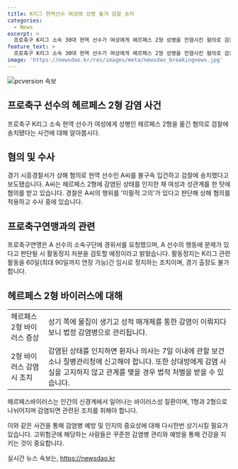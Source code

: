 ```yaml
---
title: K리그 현역선수 여성에 성병 옮겨 검찰 송치
categories:
  - News
excerpt: >
  프로축구 K리그 소속 30대 현역 선수가 여성에게 헤르페스 2형 성병을 전염시킨 혐의로 검찰에 송치됐다. 선수가 성병 전염 가능성을 인지한 상태에서 성관계를 갖고 기소되면서 현재 수원지검 안산지청이 수사 중이다. 이에 프로축구연맹은 선수 행동에 대한 조치 검토 중이며, 활동 정지 가능성도 제기되고 있다. 헤르페스 2형 바이러스는 2형 바이러스 감염자임을 상대방에게 고지하지 않고 성관계를 맺을 경우 법적 처벌 대상이 될 수 있다.
feature_text: >
  프로축구 K리그 소속 30대 현역 선수가 여성에게 헤르페스 2형 성병을 전염시킨 혐의로 검찰에 송치됐다. 선수가 성병 전염 가능성을 인지한 상태에서 성관계를 갖고 기소되면서 현재 수원지검 안산지청이 수사 중이다. 이에 프로축구연맹은 선수 행동에 대한 조치 검토 중이며, 활동 정지 가능성도 제기되고 있다. 헤르페스 2형 바이러스는 2형 바이러스 감염자임을 상대방에게 고지하지 않고 성관계를 맺을 경우 법적 처벌 대상이 될 수 있다.
image: 'https://newsdao.kr/res/images/meta/newsdao_breakingnews.jpg'
---
```


<p><img src="https://newsdao.kr/res/images/meta/newsdao_breakingnews.jpg" alt="pcversion 속보" /></p>

<h2 data-ke-size="size26">프로축구 선수의 헤르페스 2형 감염 사건</h2>

<p data-ke-size="size16">프로축구 K리그 소속 현역 선수가 여성에게 성병인 헤르페스 2형을 옮긴 혐의로 검찰에 송치됐다는 사건에 대해 알아봅시다.</p>

<h2 data-ke-size="size24">혐의 및 수사</h2>

<p data-ke-size="size16">경기 시흥경찰서가 상해 혐의로 현역 선수인 A씨를 불구속 입건하고 검찰에 송치했다고 보도됐습니다. A씨는 헤르페스 2형에 감염된 상태를 인지한 채 여성과 성관계를 한 탓에 혐의를 받고 있습니다. 경찰은 A씨의 행위를 '미필적 고의'가 있다고 판단해 상해 혐의를 적용하고 수사 중에 있습니다.</p>

<h2 data-ke-size="size24">프로축구연맹과의 관련</h2>

<p data-ke-size="size16">프로축구연맹은 A 선수의 소속구단에 경위서를 요청했으며, A 선수의 행동에 문제가 있다고 판단될 시 활동정지 처분을 검토할 예정이라고 밝혔습니다. 활동정지는 K리그 관련 활동을 60일(최대 90일까지 연장 가능)간 임시로 정지하는 조치이며, 경기 출장도 불가합니다.</p>

<h2 data-ke-size="size24">헤르페스 2형 바이러스에 대해</h2>

<table>
  <tr>
    <td>헤르페스 2형 바이러스 증상</td>
    <td>성기 쪽에 물집이 생기고 성적 매개체를 통한 감염이 이뤄지다 보니 법정 감염병으로 관리됩니다.</td>
  </tr>
  <tr>
    <td>2형 바이러스 감염 시 조치</td>
    <td>감염된 상태를 인지하면 환자나 의사는 7일 이내에 관할 보건소나 질병관리청에 신고해야 합니다. 또한 상대방에게 감염 사실을 고지하지 않고 관계를 맺을 경우 법적 처벌을 받을 수 있습니다.</td>
  </tr>
</table>

<p data-ke-size="size16">헤르페스바이러스는 인간의 신경계에서 일어나는 바이러스성 질환이며, 1형과 2형으로 나뉘어지며 감염되면 관련된 조치를 취해야 합니다.</p>

<p data-ke-size="size16">이와 같은 사건을 통해 감염병 예방 및 인지의 중요성에 대해 다시한번 상기시킬 필요가 있습니다. 고위험군에 해당하는 사람들은 꾸준한 감염병 관리와 예방을 통해 건강을 지키는 것이 중요합니다.</p>
실시간 뉴스 속보는, <a href="https://newsdao.kr" rel="dofollow">https://newsdao.kr</a>


